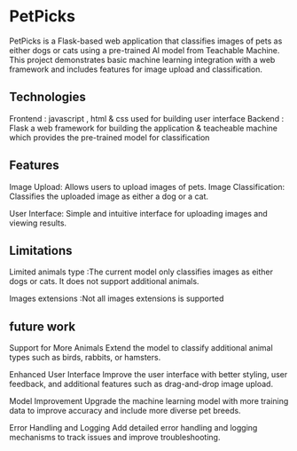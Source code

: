 # PetPicks
PetPicks is a Flask-based web application that classifies images of pets as either dogs or cats using a pre-trained AI model from Teachable Machine. This project demonstrates basic machine learning integration with a web framework and includes features for image upload and classification.

## Technologies
Frontend : javascript , html & css used for building user interface
Backend : Flask a web framework for building the application & teacheable machine which provides the pre-trained model for classification

##  Features
Image Upload: Allows users to upload images of pets.
Image Classification: Classifies the uploaded image as either a dog or a cat.

User Interface: Simple and intuitive interface for uploading images and viewing results.



## Limitations

Limited animals type :The current model only classifies images as either dogs or cats. It does not support additional animals.

Images extensions :Not all images extensions is supported



## future work
Support for More Animals
Extend the model to classify additional animal types such as birds, rabbits, or hamsters.

Enhanced User Interface
Improve the user interface with better styling, user feedback, and additional features such as drag-and-drop image upload.

Model Improvement
Upgrade the machine learning model with more training data to improve accuracy and include more diverse pet breeds.

Error Handling and Logging
Add detailed error handling and logging mechanisms to track issues and improve troubleshooting.
